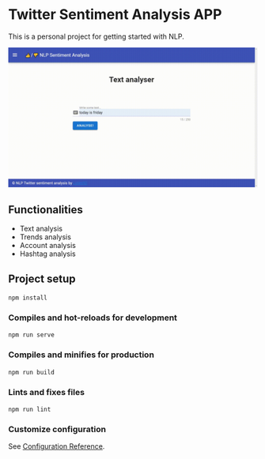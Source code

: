 # Twitter Sentiment Analysis APP

This is a personal project for getting started with NLP. 

![Twitter Sentiment Analysis](./demos/text_analysis.gif)

## Functionalities
* Text analysis
* Trends analysis
* Account analysis
* Hashtag analysis

## Project setup
```
npm install
```

### Compiles and hot-reloads for development
```
npm run serve
```

### Compiles and minifies for production
```
npm run build
```

### Lints and fixes files
```
npm run lint
```

### Customize configuration
See [Configuration Reference](https://cli.vuejs.org/config/).
